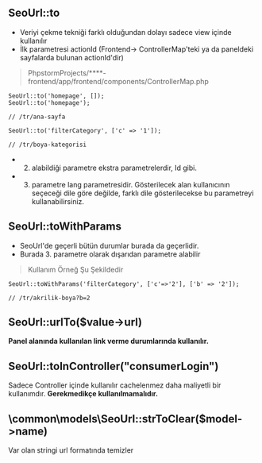 ## SeoUrl::to

* Veriyi çekme tekniği farklı olduğundan dolayı sadece view içinde kullanılır
* İlk parametresi actionId (Frontend-> ControllerMap'teki ya da paneldeki sayfalarda bulunan actionId'dir)

> PhpstormProjects/****-frontend/app/frontend/components/ControllerMap.php

```
SeoUrl::to('homepage', []);
SeoUrl::to('homepage');

// /tr/ana-sayfa
```

```
SeoUrl::to('filterCategory', ['c' => '1']);

// /tr/boya-kategorisi
```

*
    2. alabildiği parametre ekstra parametrelerdir, Id gibi.
*
    3. parametre lang parametresidir. Gösterilecek alan kullanıcının seçeceği dile göre değilde, farklı dile
       gösterilecekse bu parametreyi kullanabilirsiniz.

## SeoUrl::toWithParams

* SeoUrl'de geçerli bütün durumlar burada da geçerlidir.
* Burada 3. parametre olarak dışarıdan parametre alabilir

> Kullanım Örneğ Şu Şekildedir

```
SeoUrl::toWithParams('filterCategory', ['c'=>'2'], ['b' => '2']);

// /tr/akrilik-boya?b=2

```

## SeoUrl::urlTo($value->url)

**Panel alanında kullanılan link verme durumlarında kullanılır.**

## SeoUrl::toInController("consumerLogin")

Sadece Controller içinde kullanılır cachelenmez daha maliyetli bir kullanımdır. **Gerekmedikçe kullanılmamalıdır.**

## \common\models\SeoUrl::strToClear($model->name)

Var olan stringi url formatında temizler


